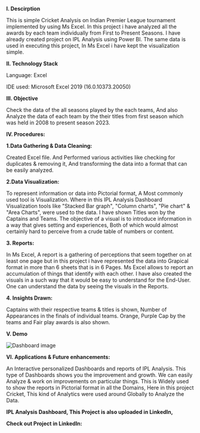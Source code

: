 
**I. Descirption**

This is simple Cricket Analysis on Indian Premier League tournament implemented by using Ms Excel. In this project i have analyzed all the awards by each team individually from First to Present Seasons. I have already created project on IPL Analysis using Power BI. The same data is used in executing this project, In Ms Excel i have kept the visualization simple.

**II. Technology Stack**

Language: Excel

IDE used: Microsoft Excel 2019 (16.0.10373.20050)

**III. Objective**

Check the data of the all seasons played by the each teams, And also Analyze the data of each 
team by the their titles from first season which was held in 2008 to present season 2023. 

**IV. Procedures:**

**1.Data Gathering & Data Cleaning:**

Created Excel file. And Performed various activities like checking for duplicates & removing it,
And transforming the data into a format that can be easily analyzed.


**2.Data Visualization:**

To represent information or data into Pictorial format, A Most commonly used tool is Visualization.
Where in this IPL Analysis Dashboard Visualization tools like "Stacked Bar graph", "Column charts", "Pie chart" & "Area Charts", were used to the data. 
I have shown Titles won by the Captains and Teams. The objective of a visual is to introduce information in a way that gives setting and experiences, 
Both of which would almost certainly hard to perceive from a crude table of numbers or content.

**3. Reports:**

In Ms Excel, A report is a gathering of perceptions that seem together on at least one page but in this project i have represented the data into Grapical format in more than 6 sheets that is in 6 Pages. Ms Excel allows to report an accumulation of things that identify with each other. 
I have also created the visuals in a such way that it would be easy to understand for the End-User. One can understand the data by seeing the visuals in the Reports. 

**4. Insights Drawn:**

Captains with their respective teams & titles is shown, Number of Appearances in the finals of individual teams. 
Orange, Purple Cap by the teams and Fair play awards is also shown.

**V. Demo**

![Dashboard image](https://github.com/imgopi41/IPL-Analysis-Excel/assets/99798157/279d3e86-43a1-4a6b-8757-1c0d43b47b70)

**VI. Applications & Future enhancements:**

An Interactive personalized Dashboards and reports of IPL Analysis. This type of Dashboards shows you the improvement and growth. We can 
easily Analyze & work on improvements on particular things. This is Widely used to show the reports in Pictorial format in all the 
Domains, Here in this project Cricket, This kind of Analytics were used around Globally to Analyze the Data.

**IPL Analysis Dashboard, This Project is also uploaded in LinkedIn,**

**Check out Project in LinkedIn:**


